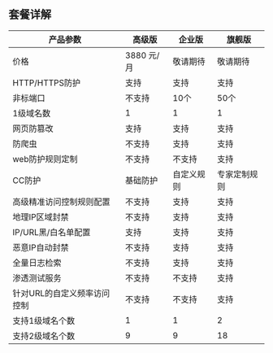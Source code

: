 ## **套餐详解**

| 产品参数                    | 高级版     | 企业版     | 旗舰版       |
| --------------------------- | ---------- | ---------- | ------------ |
| 价格                        | 3880 元/月 | 敬请期待   | 敬请期待     |
| HTTP/HTTPS防护              | 支持       | 支持       | 支持         |
| 非标端口                    | 不支持     | 10个       | 50个         |
| 1级域名数                   | 1          | 1          | 1            |
| 网页防篡改                  | 支持       | 支持       | 支持         |
| 防爬虫                      | 不支持     | 支持       | 支持         |
| web防护规则定制             | 不支持     | 不支持     | 支持         |
| CC防护                      | 基础防护   | 自定义规则 | 专家定制规则 |
| 高级精准访问控制规则配置    | 不支持     | 支持       | 支持         |
| 地理IP区域封禁              | 不支持     | 支持       | 支持         |
| IP/URL黑/白名单配置         | 支持       | 支持       | 支持         |
| 恶意IP自动封禁              | 不支持     | 支持       | 支持         |
| 全量日志检索                | 不支持     | 支持       | 支持         |
| 渗透测试服务                | 不支持     | 不支持     | 支持         |
| 针对URL的自定义频率访问控制 | 不支持     | 不支持     | 支持         |
| 支持1级域名个数             | 1          | 1          | 2            |
| 支持2级域名个数             | 9          | 9          | 18           |

 
